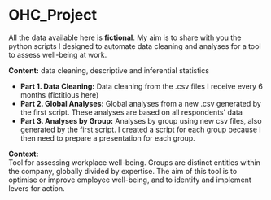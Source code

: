 # OHC_Project

All the data available here is **fictional**. My aim is to share with you the python scripts I designed to automate data cleaning and analyses for a tool to assess well-being at work.

**Content:** data cleaning, descriptive and inferential statistics    
- **Part 1. Data Cleaning:** Data cleaning from the .csv files I receive every 6 months (fictitious here)  
- **Part 2. Global Analyses:** Global analyses from a new .csv generated by the first script. These analyses are based on all respondents' data  
- **Part 3. Analyses by Group:** Analyses by group using new csv files, also generated by the first script. I created a script for each group because I then need to prepare a presentation for each group.

**Context:**  
Tool for assessing workplace well-being. Groups are distinct entities within the company, globally divided by expertise. The aim of this tool is to optimise or improve employee well-being, and to identify and implement levers for action.
